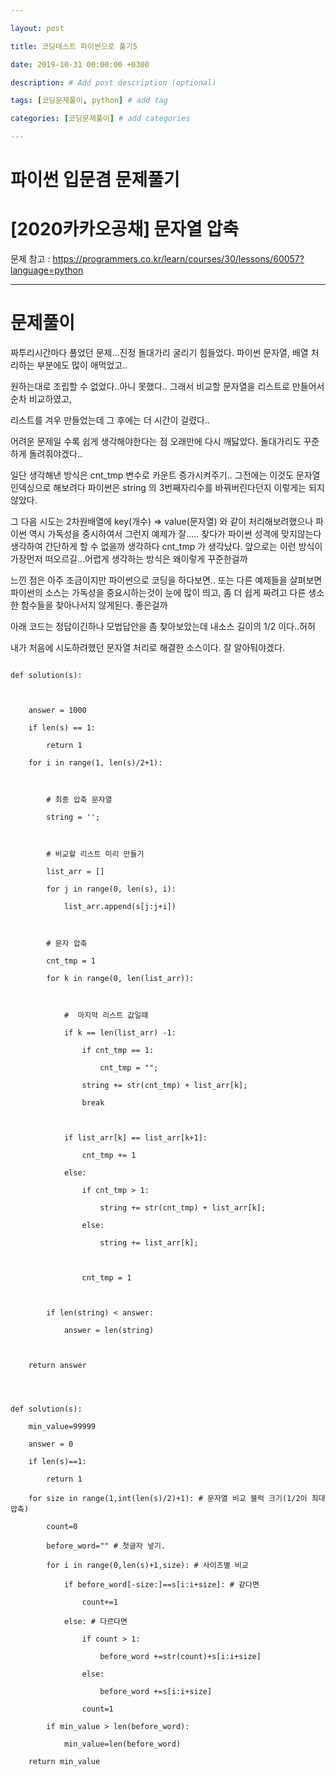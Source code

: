 ---
layout: post
title: 코딩테스트 파이썬으로 풀기5
date: 2019-10-31 00:00:00 +0300
description: # Add post description (optional)
tags: [코딩문제풀이, python] # add tag
categories: [코딩문제풀이] # add categories
---

# 파이썬 입문겸 문제풀기
# [2020카카오공채] 문자열 압축
문제 참고 : https://programmers.co.kr/learn/courses/30/lessons/60057?language=python

* * *
# 문제풀이
짜투리시간마다 풀었던 문제...진정 돌대가리 굴리기 힘들었다. 파이썬 문자열, 배열 처리하는 부분에도 많이 애먹었고..<br>
원하는대로 조립할 수 없었다..아니 못했다.. 그래서 비교할 문자열을 리스트로 만들어서 순차 비교하였고,<br>
리스트를 겨우 만들었는데 그 후에는 더 시간이 걸렸다..<br>
어려운 문제일 수록 쉽게 생각해야한다는 점 오래만에 다시 깨닳았다. 돌대가리도 꾸준하게 돌려줘야겠다..<br>

일단 생각해낸 방식은 cnt_tmp 변수로 카운트 증가시켜주기.. 그전에는 이것도 문자열 인덱싱으로 해보려다 파이썬은 string 의 3번째자리수를 바꿔버린다던지 이렇게는 되지않았다.<br>

그 다음 시도는 2차원배열에 key(개수) => value(문자열) 와 같이 처리해보려했으나 파이썬 역시 가독성을 중시하여서 그런지 예제가 잘..... 찾다가 파이썬 성격에 맞지않는다 생각하여 간단하게 할 수 없을까 생각하다 cnt_tmp 가 생각났다. 앞으로는 이런 방식이 가장먼저 떠오르길...어렵게 생각하는 방식은 왜이렇게 꾸준한걸까

느낀 점은 아주 조금이지만 파이썬으로 코딩을 하다보면.. 또는 다른 예제들을 살펴보면 파이썬의 소스는 가독성을 중요시하는것이 눈에 많이 띄고, 좀 더 쉽게 짜려고 다른 생소한 함수들을 찾아나서지 않게된다. 좋은걸까

아래 코드는 정답이긴하나 모법답안을 좀 찾아보았는데 내소스 길이의 1/2 이다..허허
내가 처음에 시도하려했던 문자열 처리로 해결한 소스이다. 잘 알아둬야겠다.
```
def solution(s):

    answer = 1000
    if len(s) == 1:
        return 1
    for i in range(1, len(s)/2+1):

        # 최종 압축 문자열
        string = '';

        # 비교할 리스트 미리 만들기
        list_arr = []
        for j in range(0, len(s), i):
            list_arr.append(s[j:j+i])

        # 문자 압축
        cnt_tmp = 1
        for k in range(0, len(list_arr)):

            #  마지막 리스트 값일때
            if k == len(list_arr) -1:
                if cnt_tmp == 1:
                    cnt_tmp = "";
                string += str(cnt_tmp) + list_arr[k];
                break

            if list_arr[k] == list_arr[k+1]:
                cnt_tmp += 1
            else:
                if cnt_tmp > 1:
                    string += str(cnt_tmp) + list_arr[k];
                else:
                    string += list_arr[k];

                cnt_tmp = 1

        if len(string) < answer:
            answer = len(string)

    return answer
```

```
def solution(s):
    min_value=99999
    answer = 0
    if len(s)==1:
        return 1
    for size in range(1,int(len(s)/2)+1): # 문자열 비교 블럭 크기(1/2이 최대압축)
        count=0
        before_word="" # 첫글자 넣기.
        for i in range(0,len(s)+1,size): # 사이즈별 비교
            if before_word[-size:]==s[i:i+size]: # 같다면
                count+=1
            else: # 다르다면
                if count > 1:
                    before_word +=str(count)+s[i:i+size]
                else:
                    before_word +=s[i:i+size]
                count=1
        if min_value > len(before_word):
            min_value=len(before_word)
    return min_value
```